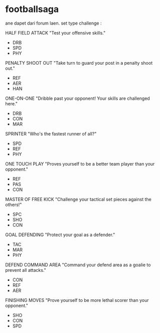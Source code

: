 footballsaga
============
ane dapet dari forum laen.
set type challenge :

HALF FIELD ATTACK
"Test your offensive skills."
- DRB 
- SPD 
- PHY 

PENALTY SHOOT OUT
"Take turn to guard your post in a penalty shoot out."
- REF 
- AER 
- HAN 

ONE-ON-ONE
"Dribble past your opponent! Your skills are challenged here."
- DRB 
- CON 
- MAR

SPRINTER
"Who's the fastest runner of all?"
- SPD 
- REF 
- PHY 

ONE TOUCH PLAY
"Proves yourself to be a better team player than your opponent."
- REF 
- PAS 
- CON 

MASTER OF FREE KICK
"Challenge your tactical set pieces against the others!"
- SPC 
- SHO 
- CON 

GOAL DEFENDING
"Protect your goal as a defender."
- TAC 
- MAR 
- PHY 

DEFEND COMMAND AREA
"Command your defend area as a goalie to prevent all attacks."
- CON 
- REF 
- AER 

FINISHING MOVES
"Prove yourself to be more lethal scorer than your opponent."
- SHO 
- CON
- SPD
